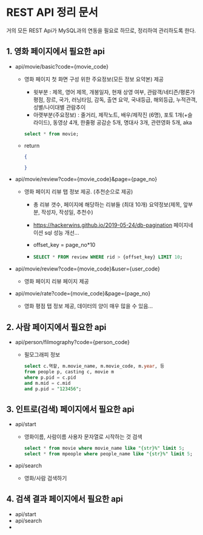 # REST API 정리 문서

거의 모든 REST Api가 MySQL과의 연동을 필요로 하므로, 정리하여 관리하도록 한다.

## 1. 영화 페이지에서 필요한 api

- api/movie/basic?code={movie_code}

  - 영화 페이지 첫 화면 구성 위한 주요정보(모든 정보 요약본) 제공

    - 윗부분 : 제목, 영어 제목, 개봉일자, 현재 상영 여부, 관람객/네티즌/평론가 평점, 장르, 국가, 러닝타임, 감독, 출연 요약, 국내등급, 해외등급, 누적관객, 성별/나이대별 관람추이
    - 아랫부분(주요정보) : 줄거리, 제작노트, 배우/제작진 (6명), 포토 1개(+슬라이드), 동영상 4개, 한줄평 공감순 5개, 명대사 3개, 관련영화 5개, aka

    ```sql
    select * from movie;
    ```

  - return 

    ```json
    {
    
    }
    ```

- api/movie/review?code={movie_code}&page={page_no}

  - 영화 페이지 리뷰 탭 정보 제공. (추천순으로 제공)

    - 총 리뷰 갯수, 페이지에 해당하는 리뷰들 (최대 10개) 요약정보(제목, 앞부분, 작성자, 작성일, 추천수)

    - https://hackerwins.github.io/2019-05-24/db-pagination 페이지네이션 sql 성능 개선...

    - offset_key = page_no*10

    - ```sql
      SELECT * FROM review WHERE rid > {offset_key} LIMIT 10;
      ```

- api/movie/review?code={movie_code}&user={user_code}

  - 영화 페이지 리뷰 페이지 제공

- api/movie/rate?code={movie_code}&page={page_no}

  - 영화 평점 탭 정보 제공, 데이터의 양이 매우 많을 수 있음...

## 2. 사람 페이지에서 필요한 api

- api/person/filmography?code={person_code}

  - 필모그래피 정보

    ```sql
    select c.역할, m.movie_name, m.movie_code, m.year, 등
    from people p, casting c, movie m 
    where p.pid = c.pid 
    and m.mid = c.mid
    and p.pid = "123456";
    ```

    

  

## 3. 인트로(검색) 페이지에서 필요한 api

- api/start

  - 영화이름, 사람이름 사용자 문자열로 시작하는 것 검색

    ```sql
    select * from movie where movie_name like "{str}%" limit 5;
    select * from mpeople where people_name like "{str}%" limit 5;
    ```

- api/search

  - 영화/사람 검색하기

## 4. 검색 결과 페이지에서 필요한 api

- api/start
- api/search
- 